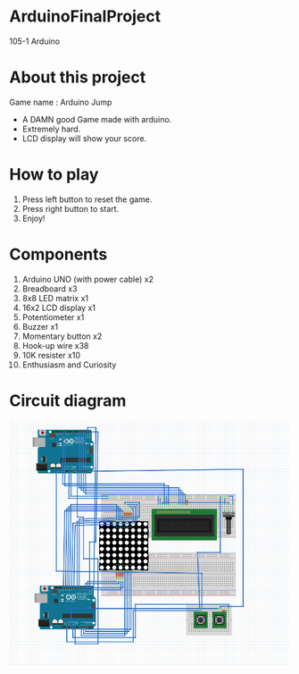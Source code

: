 # ArduinoFinalProject
105-1 Arduino

# About this project
Game name : Arduino Jump
 - A DAMN good Game made with arduino.
 - Extremely hard.
 - LCD display will show your score.

# How to play
1. Press left button to reset the game.
2. Press right button to start.
3. Enjoy!

# Components
1. Arduino UNO (with power cable) x2
2. Breadboard x3
3. 8x8 LED matrix x1
4. 16x2 LCD display x1
5. Potentiometer x1
6. Buzzer x1
7. Momentary button x2
8. Hook-up wire x38
9. 10K resister x10
10. Enthusiasm and Curiosity

# Circuit diagram
![](circuit.PNG)
